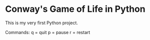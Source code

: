 Conway's Game of Life in Python
===============

This is my very first Python project. 

Commands:
q = quit
p = pause
r = restart

